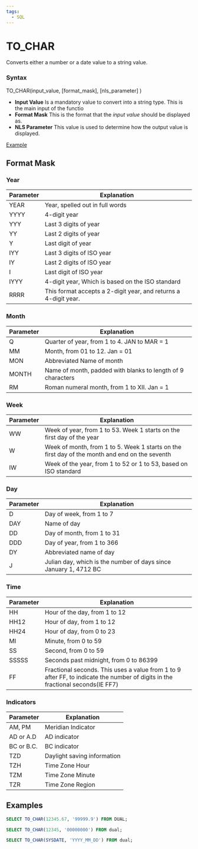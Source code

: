 ```yaml
---
tags:
  - SQL
---
```

# TO_CHAR
Converts either a number or a date value to a string value.

### Syntax
TO_CHAR(input_value, [format_mask], [nls_parameter] )

- **Input Value** Is a mandatory value to convert into a string type. This is the main input of the functio
- **Format Mask** This is the format that the *input value* should be displayed as.
- **NLS Parameter** This value is used to determine how the output value is displayed.


[Example](https://www.databasestar.com/oracle-to_char/)
## Format Mask

### Year
| Parameter | Explanation                                                     |
| --------- | --------------------------------------------------------------- |
| YEAR      | Year, spelled out in full words                                 |
| YYYY      | 4-digit year                                                    |
| YYY       | Last 3 digits of year                                           |
| YY        | Last 2 digits of year                                           |
| Y         | Last digit of year                                              |
| IYY       | Last 3 digits of ISO year                                       |
| IY        | Last 2 digits of ISO year                                       |
| I         | Last digit of ISO year                                          |
| IYYY      | 4-digit year, Which is based on the ISO standard                |
| RRRR      | This format accepts a 2-digit year, and returns a 4-digit year. |                                                                 |

### Month
| Parameter | Explanation                                                 |
| --------- | ----------------------------------------------------------- |
| Q         | Quarter of year, from 1 to 4. JAN to MAR = 1                |
| MM        | Month, from 01 to 12. Jan = 01                              |
| MON       | Abbreviated Name of month                                   |
| MONTH     | Name of month, padded with blanks to length of 9 characters |
| RM        | Roman numeral month, from 1 to XII. Jan = 1                                                            |

### Week
| Parameter | Explanation                                                                                    |
| --------- | ---------------------------------------------------------------------------------------------- |
| WW        | Week of year, from 1 to 53. Week 1 starts on the first day of the year                         |
| W         | Week of month, from 1 to 5. Week 1 starts on the first day of the month and end on the seventh |
| IW        | Week of the year, from 1 to 52 or 1 to 53, based on ISO standard                                                                                               |

### Day
| Parameter | Explanation                |
| --------- | -------------------------- |
| D         | Day of week, from 1 to 7   |
| DAY       | Name of day                |
| DD        | Day of month, from 1 to 31 |
| DDD       | Day of year, from 1 to 366 |
| DY        | Abbreviated name of day    |
| J         | Julian day, which is the number of days since January 1, 4712 BC                           |

### Time
| Parameter | Explanation                            |
| --------- | -------------------------------------- |
| HH        | Hour of the day, from 1 to 12          |
| HH12      | Hour of day, from 1 to 12              |
| HH24      | Hour of day, from 0 to 23              |
| MI        | Minute, from 0 to 59                   |
| SS        | Second, from 0 to 59                   |
| SSSSS     | Seconds past midnight, from 0 to 86399 |
| FF        | Fractional seconds. This uses a value from 1 to 9 after FF, to indicate the number of digits in the fractional seconds(IE FF7)                                       |

### Indicators
| Parameter  | Explanation                 |
| ---------- | --------------------------- |
| AM, PM     | Meridian Indicator          |
| AD or A.D  | AD indicator                |
| BC or B.C. | BC indicator                |
| TZD        | Daylight saving information |
| TZH        | Time Zone Hour              |
| TZM        | Time Zone Minute            |
| TZR        | Time Zone Region                            |


## Examples
```SQL
SELECT TO_CHAR(12345.67, '99999.9') FROM DUAL;
```

```SQL
SELECT TO_CHAR(12345, '00000000') FROM dual;
```

```SQL
SELECT TO_CHAR(SYSDATE, 'YYYY_MM_DD') FROM dual;
```

